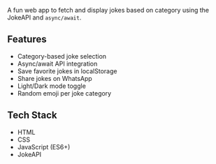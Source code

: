 A fun web app to fetch and display jokes based on category using the JokeAPI and `async/await`.

## Features
- Category-based joke selection
- Async/await API integration
- Save favorite jokes in localStorage
- Share jokes on WhatsApp
- Light/Dark mode toggle
- Random emoji per joke category

##  Tech Stack
- HTML
- CSS
- JavaScript (ES6+)
- JokeAPI
